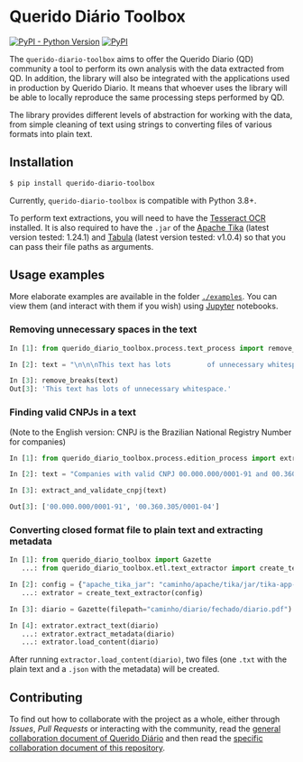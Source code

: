 # Querido Diário Toolbox

[![PyPI - Python Version](https://img.shields.io/pypi/pyversions/querido-diario-toolbox)](https://pypi.org/project/querido-diario-toolbox/)
[![PyPI](https://img.shields.io/pypi/v/querido-diario-toolbox)](https://pypi.org/project/querido-diario-toolbox/)

The `querido-diario-toolbox` aims to offer the Querido Diario (QD) community a tool to perform its own analysis with the data extracted from QD. In addition, the library will also be integrated with the applications used in production by Querido Diario. It means that whoever uses the library will be able to locally reproduce the same processing steps performed by QD.

The library provides different levels of abstraction for working with the data, from simple cleaning of text using strings to converting files of various formats into plain text.

## Installation

```sh
$ pip install querido-diario-toolbox
```

Currently, `querido-diario-toolbox` is compatible with Python 3.8+.

To perform text extractions, you will need to have the [Tesseract OCR](https://tesseract-ocr.github.io/tessdoc/) installed. It is also required to have the `.jar` of the [Apache Tika](https://tika.apache.org/download.html) (latest version tested: 1.24.1) and [Tabula](https://github.com/tabulapdf/tabula-java/releases) (latest version tested: v1.0.4) so that you can pass their file paths as arguments. 

## Usage examples

More elaborate examples are available in the folder [`./examples`](examples). You can view them (and interact with them if you wish) using [Jupyter](https://jupyter.org/) notebooks.

### Removing unnecessary spaces in the text

```python
In [1]: from querido_diario_toolbox.process.text_process import remove_breaks

In [2]: text = "\n\n\nThis text has lots         of unnecessary whitespace\n\n \n.\n"

In [3]: remove_breaks(text)
Out[3]: 'This text has lots of unnecessary whitespace.'
```

### Finding valid CNPJs in a text

(Note to the English version: CNPJ is the Brazilian National Registry Number for companies)

```python
In [1]: from querido_diario_toolbox.process.edition_process import extract_and_validate_cnpj

In [2]: text = "Companies with valid CNPJ 00.000.000/0001-91 and 00.360.305/0001-04 do exist, but the one with CNPJ 12.123.123/1234.12 does not..."

In [3]: extract_and_validate_cnpj(text)

Out[3]: ['00.000.000/0001-91', '00.360.305/0001-04']
```

### Converting closed format file to plain text and extracting metadata

```python
In [1]: from querido_diario_toolbox import Gazette
   ...: from querido_diario_toolbox.etl.text_extractor import create_text_extractor

In [2]: config = {"apache_tika_jar": "caminho/apache/tika/jar/tika-app-1.24.1.jar"}
   ...: extrator = create_text_extractor(config)

In [3]: diario = Gazette(filepath="caminho/diario/fechado/diario.pdf")

In [4]: extrator.extract_text(diario)
   ...: extrator.extract_metadata(diario)
   ...: extrator.load_content(diario)
```

After running `extractor.load_content(diario)`, two files (one `.txt` with the plain text and a `.json` with the metadata) will be created.

## Contributing

To find out how to collaborate with the project as a whole, either through *Issues*, *Pull Requests* or interacting with the community, read the [general collaboration document of Querido Diário](https://github.com/okfn-brasil/querido-diario-comunidade/blob/main/CONTRIBUTING.md) and then read the [specific collaboration document of this repository](CONTRIBUTING.md).
